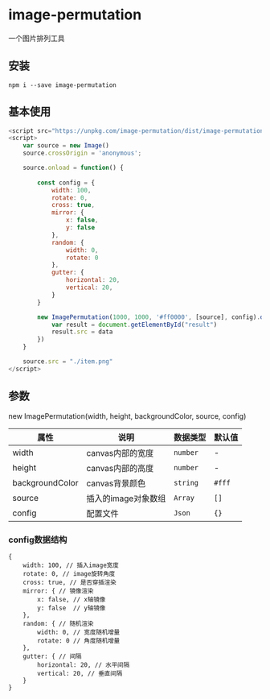 # image-permutation
一个图片排列工具

## 安装
```shell
npm i --save image-permutation
```

## 基本使用
``` javascript
<script src="https://unpkg.com/image-permutation/dist/image-permutation.umd.js"></script>
<script>
    var source = new Image()
    source.crossOrigin = 'anonymous';

    source.onload = function() {
        
        const config = {
            width: 100,
            rotate: 0,
            cross: true,
            mirror: {
                x: false,
                y: false
            },
            random: {
                width: 0,
                rotate: 0
            },
            gutter: {
                horizontal: 20,
                vertical: 20,
            }
        }

        new ImagePermutation(1000, 1000, '#ff0000', [source], config).draw().then(data => {
            var result = document.getElementById("result")
            result.src = data
        })
    }

    source.src = "./item.png"
</script>
```
## 参数

new ImagePermutation(width, height, backgroundColor, source, config)

|属性|说明|数据类型|默认值|
|---|---|---|---|
|width|canvas内部的宽度|`number`|-|
|height|canvas内部的高度|`number`|-|
|backgroundColor|canvas背景颜色|`string`|`#fff`|
|source|插入的image对象数组|`Array`|`[]`|
|config|配置文件|`Json`|`{}`|

### config数据结构
```son
{
    width: 100, // 插入image宽度
    rotate: 0, // image旋转角度
    cross: true, // 是否穿插渲染
    mirror: { // 镜像渲染
        x: false, // x轴镜像
        y: false  // y轴镜像
    },
    random: { // 随机渲染
        width: 0, // 宽度随机增量
        rotate: 0 // 角度随机增量
    },
    gutter: { // 间隔
        horizontal: 20, // 水平间隔
        vertical: 20, // 垂直间隔
    }
}
```